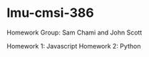 # lmu-cmsi-386

Homework Group: Sam Chami and John Scott

Homework 1: Javascript
Homework 2: Python
